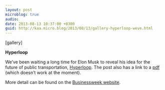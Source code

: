 ```yaml
---
layout: post
microblog: true
audio: 
date: 2013-08-13 10:37:00 +0300
guid: http://kaa.micro.blog/2013/08/13/gallery-hyperloop-weve.html
---
```

[gallery]
<p><strong>Hyperloop</strong></p>

<p>We&rsquo;ve been waiting a long time for Elon Musk to reveal his idea for the future of public transportation, <a href="http://www.teslamotors.com/blog/hyperloop">Hyperloop</a>. The post also has a link to a <a href="http://www.teslamotors.com/sites/default/files/blog_images/hyperloop-alpha.pdf">pdf</a> (which doesn&rsquo;t work at the moment).</p>

<p>More detail can be found on the <a href="http://www.businessweek.com/articles/2013-08-12/revealed-elon-musk-explains-the-hyperloop">Businessweek website</a>.</p>
